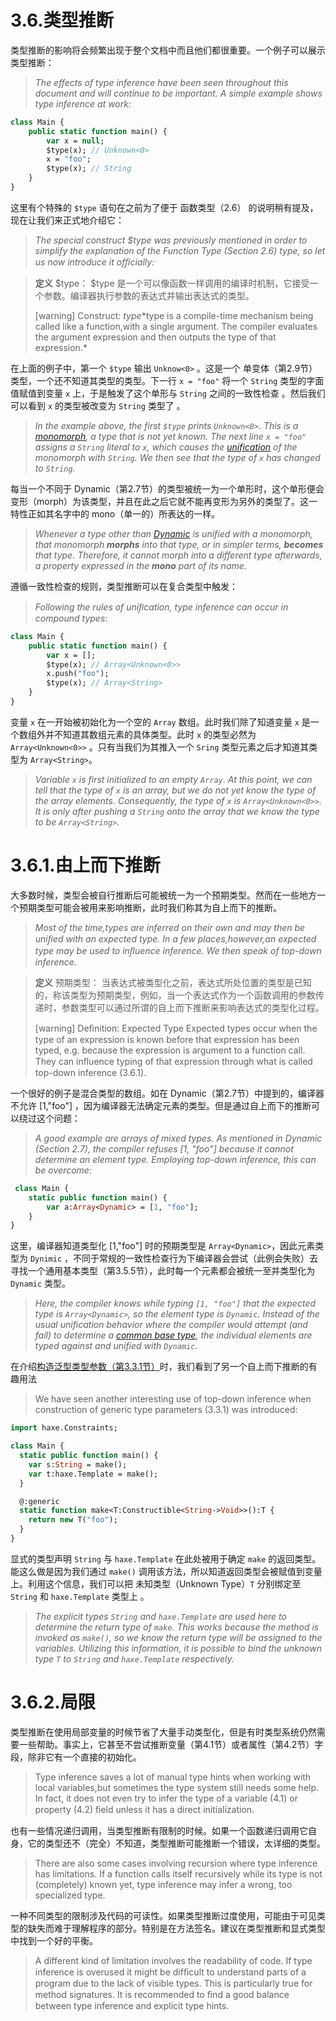 # 3.6.类型推断

类型推断的影响将会频繁出现于整个文档中而且他们都很重要。一个例子可以展示类型推断：

> *The effects of type inference have been seen throughout this document and will continue to be important. A simple example shows type inference at work:*

```haxe
class Main { 
    public static function main() { 
        var x = null; 
        $type(x); // Unknown<0> 
        x = "foo"; 
        $type(x); // String 
    }
} 
```

这里有个特殊的 `$type` 语句在之前为了便于 函数类型（2.6） 的说明稍有提及，现在让我们来正式地介绍它：

> *The special construct $type was previously mentioned in order to simplify the explanation of the Function Type (Section 2.6) type, so let us now introduce it ofﬁcially:*

> **定义** $type：
> $type 是一个可以像函数一样调用的编译时机制，它接受一个参数。编译器执行参数的表达式并输出表达式的类型。
>
> [warning] Construct: $type
> *$type is a compile-time mechanism being called like a function,with a single argument. The compiler evaluates the argument expression and then outputs the type of that expression.*

在上面的例子中，第一个 `$type` 输出 `Unknow<0>` 。这是一个 单变体（第2.9节）类型，一个还不知道其类型的类型。下一行 `x = "foo"` 将一个 `String` 类型的字面值赋值到变量 `x` 上，于是触发了这个单形与 `String` 之间的一致性检查 。然后我们可以看到 `x` 的类型被改变为 `String` 类型了 。

> *In the example above, the first `$type` prints `Unknown<0>`. This is a [monomorph](https://haxe.org/manual/types-monomorph.html), a type that is not yet known. The next line `x = "foo"` assigns a `String` literal to `x`, which causes the [unification](https://haxe.org/manual/type-system-unification.html) of the monomorph with `String`. We then see that the type of `x` has changed to `String`.*

每当一个不同于 Dynamic（第2.7节）的类型被统一为一个单形时，这个单形便会变形（morph）为该类型，并且在此之后它就不能再变形为另外的类型了。这一特性正如其名字中的 mono（单一的）所表达的一样。

> *Whenever a type other than [Dynamic](https://haxe.org/manual/types-dynamic.html) is unified with a monomorph, that monomorph **morphs** into that type, or in simpler terms, **becomes** that type. Therefore, it cannot morph into a different type afterwards, a property expressed in the **mono** part of its name.*

遵循一致性检查的规则，类型推断可以在复合类型中触发：

> *Following the rules of uniﬁcation, type inference can occur in compound types:*

```haxe
class Main {
    public static function main() { 
        var x = []; 
        $type(x); // Array<Unknown<0>>
        x.push("foo"); 
        $type(x); // Array<String> 
    } 
}
```

变量 `x` 在一开始被初始化为一个空的 `Array` 数组。此时我们除了知道变量 `x` 是一个数组外并不知道其数组元素的具体类型。此时 `x` 的类型必然为 `Array<Unknown<0>>` 。只有当我们为其推入一个 `Sring` 类型元素之后才知道其类型为 `Array<String>`。

> *Variable `x` is first initialized to an empty `Array`. At this point, we can tell that the type of `x` is an array, but we do not yet know the type of the array elements. Consequently, the type of `x` is `Array<Unknown<0>>`. It is only after pushing a `String` onto the array that we know the type to be `Array<String>`.*



# 3.6.1.由上而下推断

大多数时候，类型会被自行推断后可能被统一为一个预期类型。然而在一些地方一个预期类型可能会被用来影响推断，此时我们称其为自上而下的推断。

> *Most of the time,types are inferred on their own and may then be uniﬁed with an expected type. In a few places,however,an expected type may be used to inﬂuence inference. We then speak of top-down inference.*

> **定义** 预期类型：
> 当表达式被类型化之前，表达式所处位置的类型是已知的，称该类型为预期类型，例如，当一个表达式作为一个函数调用的参数传递时，参数类型可以通过所谓的自上而下推断来影响表达式的类型化过程。
>
> [warning] Deﬁnition: Expected Type
> Expected types occur when the type of an expression is known before that expression has been typed, e.g. because the expression is argument to a function call. They can inﬂuence typing of that expression through what is called top-down inference (3.6.1).

一个很好的例子是混合类型的数组。如在 Dynamic（第2.7节）中提到的，编译器不允许 [1,"foo"] ，因为编译器无法确定元素的类型。但是通过自上而下的推断可以绕过这个问题：

> *A good example are arrays of mixed types. As mentioned in Dynamic (Section 2.7), the compiler refuses [1, "foo"] because it cannot determine an element type. Employing top-down inference, this can be overcome:*

```haxe
 class Main { 
    static public function main() { 
        var a:Array<Dynamic> = [1, "foo"]; 
    } 
} 
```

这里，编译器知道类型化 [1,"foo"] 时的预期类型是 `Array<Dynamic>`，因此元素类型为 `Dynimic` ，不同于常规的一致性检查行为下编译器会尝试（此例会失败）去寻找一个通用基本类型（第3.5.5节），此时每一个元素都会被统一至并类型化为 `Dynamic` 类型。

> *Here, the compiler knows while typing `[1, "foo"]` that the expected type is `Array<Dynamic>`, so the element type is `Dynamic`. Instead of the usual unification behavior where the compiler would attempt (and fail) to determine a [common base type](https://haxe.org/manual/type-system-unification-common-base-type.html), the individual elements are typed against and unified with `Dynamic`.*

在介绍[构造泛型类型参数（第3.3.1节）](/3.类型系统/3.3.泛型)时，我们看到了另一个自上而下推断的有趣用法

> We have seen another interesting use of top-down inference when construction of generic type parameters (3.3.1) was introduced:

```haxe
import haxe.Constraints;

class Main {
  static public function main() {
    var s:String = make();
    var t:haxe.Template = make();
  }

  @:generic
  static function make<T:Constructible<String->Void>>():T {
    return new T("foo");
  }
}
```

显式的类型声明 `String` 与 `haxe.Template` 在此处被用于确定 `make` 的返回类型。能这么做是因为我们通过 `make()` 调用该方法，所以知道返回类型会被赋值到变量上。利用这个信息，我们可以把 未知类型（Unknown Type）`T` 分别绑定至 `String` 和 `haxe.Template` 类型上 。

> *The explicit types `String` and `haxe.Template` are used here to determine the return type of `make`. This works because the method is invoked as `make()`, so we know the return type will be assigned to the variables. Utilizing this information, it is possible to bind the unknown type `T` to `String` and `haxe.Template` respectively.*



# 3.6.2.局限

类型推断在使用局部变量的时候节省了大量手动类型化，但是有时类型系统仍然需要一些帮助。事实上，它甚至不尝试推断变量（第4.1节）或者属性（第4.2节）字段，除非它有一个直接的初始化。

> Type inference saves a lot of manual type hints when working with local variables,but sometimes the type system still needs some help. In fact, it does not even try to infer the type of a variable (4.1) or property (4.2) ﬁeld unless it has a direct initialization.

也有一些情况递归调用，当类型推断有限制的时候。如果一个函数递归调用它自身，它的类型还不（完全）不知道，类型推断可能推断一个错误，太详细的类型。

> There are also some cases involving recursion where type inference has limitations. If a function calls itself recursively while its type is not (completely) known yet, type inference may infer a wrong, too specialized type.

一种不同类型的限制涉及代码的可读性。如果类型推断过度使用，可能由于可见类型的缺失而难于理解程序的部分。特别是在方法签名。建议在类型推断和显式类型中找到一个好的平衡。

> A different kind of limitation involves the readability of code. If type inference is overused it might be difﬁcult to understand parts of a program due to the lack of visible types. This is particularly true for method signatures. It is recommended to ﬁnd a good balance between type inference and explicit type hints.
